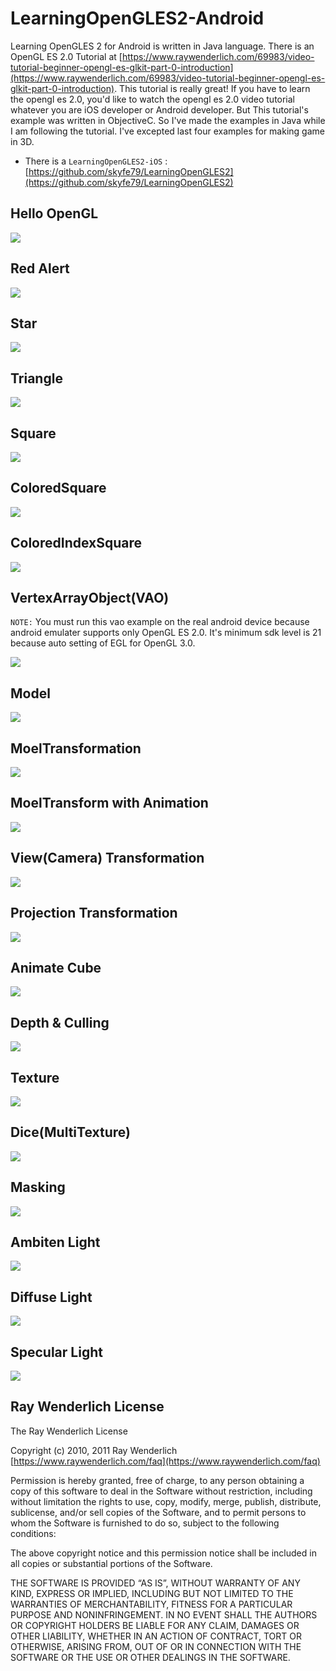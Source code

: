 # LearningOpenGLES2-Android

Learning OpenGLES 2 for Android is written in Java language. There is an OpenGL ES 2.0 Tutorial at [https://www.raywenderlich.com/69983/video-tutorial-beginner-opengl-es-glkit-part-0-introduction](https://www.raywenderlich.com/69983/video-tutorial-beginner-opengl-es-glkit-part-0-introduction). This tutorial is really great! If you have to learn the opengl es 2.0, you'd like to watch the opengl es 2.0 video tutorial whatever you are iOS developer or Android developer. But This tutorial's example was written in ObjectiveC. So I've made the examples in Java while I am following the tutorial. I've excepted last four examples for making game in 3D. 


* There is a `LearningOpenGLES2-iOS` : [https://github.com/skyfe79/LearningOpenGLES2](https://github.com/skyfe79/LearningOpenGLES2)


## Hello OpenGL

![](01.HelloOpenGL/result.png)

## Red Alert

![](01.RedAlert/result.gif)

## Star

![](02.Star/result.png)

## Triangle

![](02.Triangle/result.png)

## Square

![](02.Square/result.png)

## ColoredSquare

![](03.ColoredSquare/result.png)

## ColoredIndexSquare

![](03.ColoredIndexSquare/result.png)

## VertexArrayObject(VAO)

`NOTE:` You must run this vao example on the real android device because android emulater supports only OpenGL ES 2.0. It's minimum sdk level is 21 because auto setting of EGL for OpenGL 3.0.

![](04.VertexArrayObject/result.png)

## Model

![](05.Model/result.png)

## MoelTransformation

![](06-1.ModelTransformation/result.png)

## MoelTransform with Animation

![](06-2.ModelTransformation-Animation/result.gif)

## View(Camera) Transformation

![](06-3.ViewTransformation/result.gif)

## Projection Transformation

![](06-4.ProjectionTransformation/result.gif)

## Animate Cube

![](06-5.AnimateCube/result.gif)

## Depth & Culling

![](06-6.DepthAndCulling/result.gif)

## Texture

![](07-1.Texture/result.gif)

## Dice(MultiTexture)

![](07-2.Dice/result.gif)

## Masking

![](07-3.Masking/result.gif)

## Ambiten Light

![](08-1.AmbientLight/result.gif)

## Diffuse Light

![](08-2.DiffuseLight/result.gif)

## Specular Light

![](08-3.SpecularLight/result.gif)

## Ray Wenderlich License

The Ray Wenderlich License

Copyright (c) 2010, 2011 Ray Wenderlich [https://www.raywenderlich.com/faq](https://www.raywenderlich.com/faq)

Permission is hereby granted, free of charge, to any person obtaining a copy of this software to deal in the Software without restriction, including without limitation the rights to use, copy, modify, merge, publish, distribute, sublicense, and/or sell copies of the Software, and to permit persons to whom the Software is furnished to do so, subject to the following conditions:

The above copyright notice and this permission notice shall be included in all copies or substantial portions of the Software.

THE SOFTWARE IS PROVIDED “AS IS”, WITHOUT WARRANTY OF ANY KIND, EXPRESS OR IMPLIED, INCLUDING BUT NOT LIMITED TO THE WARRANTIES OF MERCHANTABILITY, FITNESS FOR A PARTICULAR PURPOSE AND NONINFRINGEMENT. IN NO EVENT SHALL THE AUTHORS OR COPYRIGHT HOLDERS BE LIABLE FOR ANY CLAIM, DAMAGES OR OTHER LIABILITY, WHETHER IN AN ACTION OF CONTRACT, TORT OR OTHERWISE, ARISING FROM, OUT OF OR IN CONNECTION WITH THE SOFTWARE OR THE USE OR OTHER DEALINGS IN THE SOFTWARE.